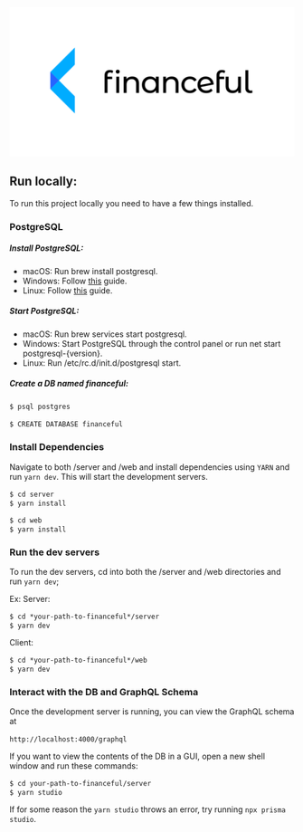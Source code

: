 ![Financeful Logo](./assets/logo-original.png)

## Run locally:

To run this project locally you need to have a few things installed.

### PostgreSQL

##### Install PostgreSQL:

- macOS: Run brew install postgresql.
- Windows: Follow [this](https://www.postgresqltutorial.com/install-postgresql/) guide.
- Linux: Follow [this](https://www.postgresqltutorial.com/install-postgresql-linux/) guide.

##### Start PostgreSQL:

- macOS: Run brew services start postgresql.
- Windows: Start PostgreSQL through the control panel or run net start postgresql-{version}.
- Linux: Run /etc/rc.d/init.d/postgresql start.

##### Create a DB named financeful:

`$ psql postgres`

`$ CREATE DATABASE financeful`

### Install Dependencies

Navigate to both /server and /web and install dependencies using `YARN` and run `yarn dev`. This will start the development servers.

```
$ cd server
$ yarn install
```

```
$ cd web
$ yarn install
```

### Run the dev servers
To run the dev servers, cd into both the /server and /web directories and run ```yarn dev```;

Ex:
Server:
```
$ cd *your-path-to-financeful*/server
$ yarn dev
```

Client:
```
$ cd *your-path-to-financeful*/web
$ yarn dev
```


### Interact with the DB and GraphQL Schema

Once the development server is running, you can view the GraphQL schema at

`http://localhost:4000/graphql`

If you want to view the contents of the DB in a GUI, open a new shell window and run these commands:

```
$ cd your-path-to-financeful/server
$ yarn studio
```

If for some reason the `yarn studio` throws an error, try running `npx prisma studio`.
